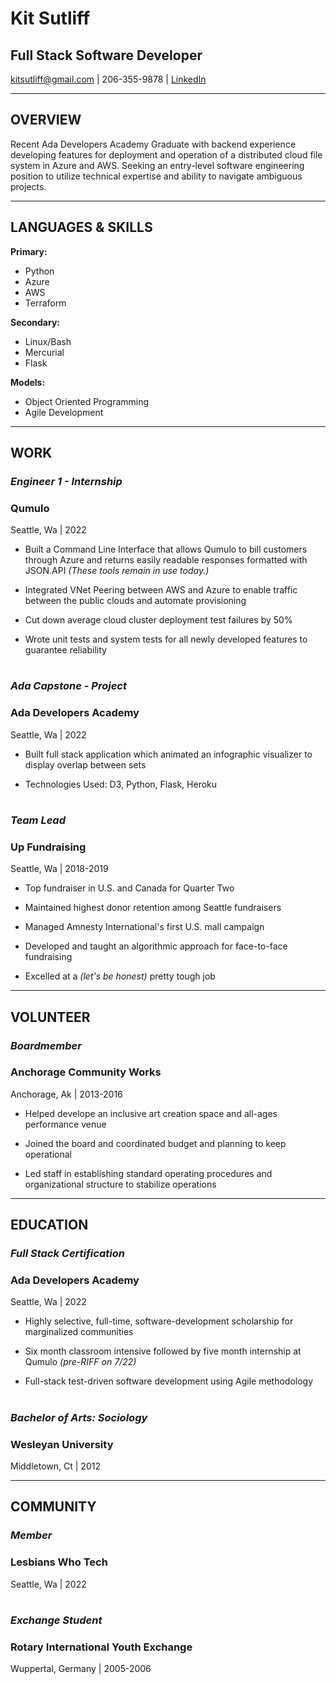 # **Kit Sutliff**

## **Full Stack Software Developer**

kitsutliff@gmail.com | 206-355-9878 | [LinkedIn](linkedin.com/in/kit-sutliff)

___

## **OVERVIEW**

Recent Ada Developers Academy Graduate with backend experience developing features for deployment and operation of a distributed cloud file system in Azure and AWS. Seeking an entry-level software engineering position to utilize technical expertise and  ability to navigate ambiguous projects.

___

## **LANGUAGES &  SKILLS**

**Primary:** 

<!--OL-->
* Python
* Azure
* AWS
* Terraform

**Secondary:** 

<!--OL-->
* Linux/Bash
* Mercurial
* Flask

**Models:** 

<!--OL-->
* Object Oriented Programming
* Agile Development

___

## **WORK**

### *Engineer 1 - Internship*

### **Qumulo** 
Seattle, Wa | 2022					

<!--OL-->
* Built a Command Line Interface that allows Qumulo to bill customers through Azure and returns easily readable responses formatted with JSON.API *(These tools remain in use today.)*

* Integrated VNet Peering between AWS and Azure to enable traffic between the public clouds and automate provisioning

* Cut down average cloud cluster deployment test failures by 50%

* Wrote unit tests and system tests for all newly developed features to guarantee reliability

#

### *Ada Capstone - Project*

### **Ada Developers Academy**
Seattle, Wa | 2022

<!--OL-->
* Built full stack application which animated an infographic visualizer to display overlap between sets

* Technologies Used: D3, Python, Flask, Heroku

#

### *Team Lead*

### **Up Fundraising**
Seattle, Wa |  												   	     2018-2019	

<!--OL-->
* Top fundraiser in U.S. and Canada for Quarter Two

* Maintained highest donor retention among Seattle fundraisers 

* Managed Amnesty International's first U.S. mall campaign

* Developed and taught an algorithmic approach for face-to-face fundraising

* Excelled at a *(let's be honest)* pretty tough job 

___

## **VOLUNTEER**

### *Boardmember*

### **Anchorage Community Works**
Anchorage, Ak | 2013-2016	

<!--OL-->
* Helped develope an inclusive art creation space and all-ages performance venue

* Joined the board  and coordinated budget and planning to keep operational

* Led staff in establishing standard operating procedures and organizational structure to stabilize operations

___

## **EDUCATION**

### *Full Stack Certification*

### **Ada Developers Academy**
Seattle, Wa | 												      	2022

<!--OL-->
* Highly selective, full-time, software-development scholarship for marginalized communities

* Six month classroom intensive followed by five month internship at Qumulo *(pre-RIFF on 7/22)*

* Full-stack test-driven software development using Agile methodology

#

### *Bachelor of Arts:  Sociology*

### **Wesleyan University**
 Middletown, Ct | 2012

___

## **COMMUNITY**

### *Member*

### **Lesbians Who Tech**
Seattle, Wa | 2022

#

### *Exchange Student*											               	   

### **Rotary International Youth Exchange**
Wuppertal, Germany | 2005-2006
